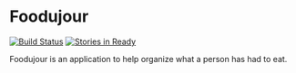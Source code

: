 # Foodujour

[![Build Status](https://travis-ci.org/Foodujour/Foodujour.svg?branch=master)](https://travis-ci.org/Foodujour/Foodujour) [![Stories in Ready](https://badge.waffle.io/Foodujour/Foodujour.png?label=ready&title=Ready)](https://waffle.io/Foodujour/Foodujour)

Foodujour is an application to help organize what
a person has had to eat.
